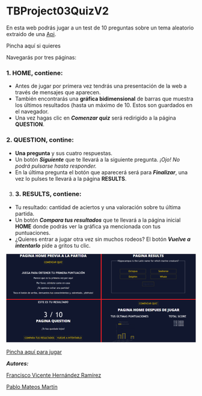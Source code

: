 # TBProject03QuizV2
En esta web podrás jugar a un test de 10 preguntas sobre un tema aleatorio extraido de una [Api](https://opentdb.com).

Pincha aquí si quieres

Navegarás por tres páginas:

### **1. HOME**, contiene:
- Antes de jugar por primera vez tendrás una presentación de la web a través de mensajes que aparecen.
- También encontrarás una **gráfica bidimensional** de barras que muestra los últimos resultados (hasta un máximo de 10. Estos son guardados en el navegador.
- Una vez hagas clic en **_Comenzar quiz_** será redirigido a la página **QUESTION**.
### **2. QUESTION**, contine:
- **Una pregunta** y sus cuatro respuestas.
- Un botón **_Siguiente_** que te llevará a la siguiente pregunta. _¡Ojo! No podrá pulsarse hasta responder._
- En la última pregunta el botón que aparecerá será para **_Finalizar_**, una vez lo pulses te llevará a la página **RESULTS**.
3. ### **3. RESULTS**, contiene:
- Tu resultado: cantidad de aciertos y una valoración sobre tu última partida.
- Un botón **_Compara tus resultados_** que te llevará a la página inicial **HOME** donde podrás ver la gráfica ya mencionada con tus puntuaciones. 
- ¿Quieres entrar a jugar otra vez sin muchos rodeos? El botón **_Vuelve a intentarlo_** pide a gritos tu clic.


![Texto alternativo](assets/paginasQuiz.png)



[Pincha aquí para jugar](https://francsy.github.io/TBProject03QuizV2/)

**_Autores:_**

[Francisco Vicente Hernández Ramírez](https://github.com/Francsy)

[Pablo Mateos Martín](https://github.com/PabMatMar)